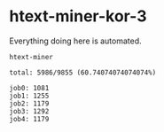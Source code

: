 # htext-miner-kor-3

Everything doing here is automated.

```
htext-miner

total: 5986/9855 (60.74074074074074%)

job0: 1081
job1: 1255
job2: 1179
job3: 1292
job4: 1179
```